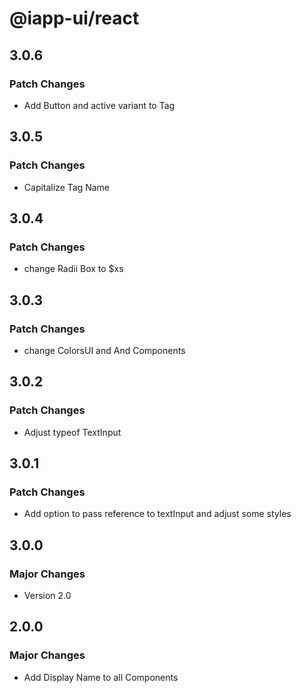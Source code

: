 # @iapp-ui/react

## 3.0.6

### Patch Changes

- Add Button and active variant to Tag

## 3.0.5

### Patch Changes

- Capitalize Tag Name

## 3.0.4

### Patch Changes

- change Radii Box to $xs

## 3.0.3

### Patch Changes

- change ColorsUI and And Components

## 3.0.2

### Patch Changes

- Adjust typeof TextInput

## 3.0.1

### Patch Changes

- Add option to pass reference to textInput and adjust some styles

## 3.0.0

### Major Changes

- Version 2.0

## 2.0.0

### Major Changes

- Add Display Name to all Components
